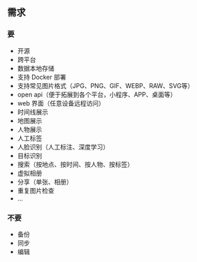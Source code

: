 ## 需求

### 要

* 开源
* 跨平台
* 数据本地存储
* 支持 Docker 部署
* 支持常见图片格式（JPG、PNG、GIF、WEBP、RAW、SVG等）
* open api（便于拓展到各个平台，小程序、APP、桌面等）
* web 界面（任意设备远程访问）
* 时间线展示
* 地图展示
* 人物展示
* 人工标签
* 人脸识别（人工标注、深度学习）
* 目标识别
* 搜索（按地点、按时间、按人物、按标签）
* 虚拟相册
* 分享（单张、相册）
* 重复图片检查
* ...

### 不要

* 备份
* 同步
* 编辑
